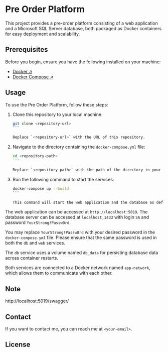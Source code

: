 # Pre Order Platform

This project provides a pre-order platform consisting of a web application and a Microsoft SQL Server database, both packaged as Docker containers for easy deployment and scalability.

## Prerequisites

Before you begin, ensure you have the following installed on your machine:

* [Docker ↗](https://www.docker.com/products/docker-desktop)
* [Docker Compose ↗](https://docs.docker.com/compose/install/)

## Usage

To use the Pre Order Platform, follow these steps:

1. Clone this repository to your local machine:

   `````bash
   git clone <repository-url>
   ```

   Replace `<repository-url>` with the URL of this repository.

2. Navigate to the directory containing the `docker-compose.yml` file:

   ````bash
   cd <repository-path>
   ```

   Replace `<repository-path>` with the path of the directory in your local machine.

3. Run the following command to start the services:

   ````bash
   docker-compose up --build
   ```

   This command will start the web application and the database as defined in the `docker-compose.yml` file.

The web application can be accessed at `http://localhost:5019`. The database server can be accessed at `localhost,1433` with login `SA` and password `YourStrong!Passw0rd`. 

You may replace `YourStrong!Passw0rd` with your desired password in the `docker-compose.yml` file. Please ensure that the same password is used in both the `db` and `web` services.

The `db` service uses a volume named `db_data` for persisting database data across container restarts.

Both services are connected to a Docker network named `app-network`, which allows them to communicate with each other.

## Note

http://localhost:5019/swagger/

## Contact

If you want to contact me, you can reach me at `<your-email>`.

## License
